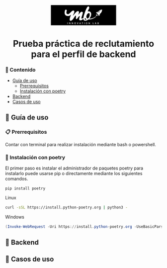 <div align="center">
    <img src="recursos/mbinnovation.png" alt="logo">
    <h1>Prueba práctica de reclutamiento para el perfil de backend</h1>
</div>

### :bookmark_tabs: Contenido

- [Guía de uso](#toolbox-guía-de-uso)
    * [Prerrequisitos](#clipboard-prerrequisitos)
    * [Instalación con poetry](#wrench-instalación-con-poetry)
- [Backend](#floppy_disk-backend)
- [Casos de uso](#mag_right-casos-de-uso)

## :toolbox: Guía de uso

### :clipboard: Prerrequisitos
Contar con terminal para realizar instalación mediante bash o powershell.


### :wrench: Instalación con poetry
El primer paso es instalar el administrador de paquetes poetry para instalarlo puede usarse pip o directamente mediante los siguientes comandos.

```
pip install poetry
```
Linux
```bash
curl -sSL https://install.python-poetry.org | python3 -
```
Windows
```powershell
(Invoke-WebRequest -Uri https://install.python-poetry.org -UseBasicParsing).Content | py -
```




## :floppy_disk: Backend

## :mag_right: Casos de uso 